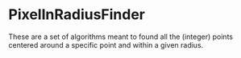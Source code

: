 # PixelInRadiusFinder
These are a set of algorithms meant to found all the (integer) points centered around a specific point and within a given radius.
